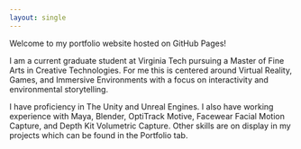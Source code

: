 ```yaml
---
layout: single
---
```


Welcome to my portfolio website hosted on GitHub Pages!

I am a current graduate student at Virginia Tech pursuing a Master of Fine Arts in Creative Technologies. For me this is centered around Virtual Reality, Games, and Immersive Environments with a focus on interactivity and environmental storytelling.

I have proficiency in The Unity and Unreal Engines. I also have working experience with Maya, Blender, OptiTrack Motive, Facewear Facial Motion Capture,  and Depth Kit Volumetric Capture. Other skills are on display in my projects which can be found in the Portfolio tab.
